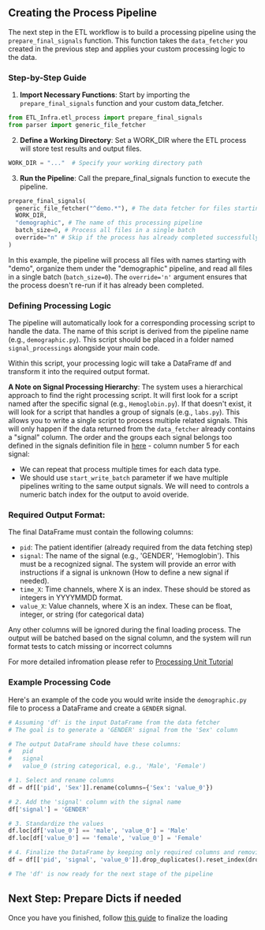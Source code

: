 ## Creating the Process Pipeline

The next step in the ETL workflow is to build a processing pipeline using the `prepare_final_signals` function. This function takes the `data_fetcher` you created in the previous step and applies your custom processing logic to the data.

### Step-by-Step Guide
1. **Import Necessary Functions**: Start by importing the `prepare_final_signals` function and your custom data_fetcher.
```python
from ETL_Infra.etl_process import prepare_final_signals
from parser import generic_file_fetcher
```
2. **Define a Working Directory**: Set a WORK_DIR where the ETL process will store test results and output files.
```python
WORK_DIR = "..."  # Specify your working directory path
```

3. **Run the Pipeline**: Call the prepare_final_signals function to execute the pipeline.

```python
prepare_final_signals(
  generic_file_fetcher("^demo.*"), # The data fetcher for files starting with "demo"
  WORK_DIR,
  "demographic", # The name of this processing pipeline
  batch_size=0, # Process all files in a single batch
  override="n" # Skip if the process has already completed successfully
)
```

In this example, the pipeline will process all files with names starting with "demo", organize them under the "demographic" pipeline, and read all files in a single batch (`batch_size=0`). The `override='n'` argument ensures that the process doesn't re-run if it has already been completed.

### Defining Processing Logic

The pipeline will automatically look for a corresponding processing script to handle the data. 
The name of this script is derived from the pipeline name (e.g., `demographic.py`). This script should be placed in a folder named `signal_processings` alongside your main code.

Within this script, your processing logic will take a DataFrame df and transform it into the required output format.

**A Note on Signal Processing Hierarchy**: The system uses a hierarchical approach to find the right processing script. It will first look for a script named after the specific signal (e.g., `Hemoglobin.py`). If that doesn't exist, it will look for a script that handles a group of signals (e.g., `labs.py`). This allows you to write a single script to process multiple related signals. This will only happen if the data returned from the `data_fetcher` already contains a "signal" column. 
The order and the groups each signal belongs too defined in the signals definition file in [here](https://github.com/Medial-EarlySign/MR_Tools/blob/main/RepoLoadUtils/common/ETL_Infra/rep_signals/general.signals) - column number 5 for each signal:

* We can repeat that process multiple times for each data type.
* We should use `start_write_batch` parameter if we have multiple pipelines writing to the same output signals. We will need to controls a numeric batch index for the output to avoid overide. 

### Required Output Format:

The final DataFrame must contain the following columns:

* `pid`: The patient identifier (already required from the data fetching step)
* `signal`: The name of the signal (e.g., 'GENDER', 'Hemoglobin'). This must be a recognized signal. The system will provide an error with instructions if a signal is unknown (How to define a new signal if needed).
* `time_X`: Time channels, where X is an index. These should be stored as integers in YYYYMMDD format.
* `value_X`: Value channels, where X is an index. These can be float, integer, or string (for categorical data)

Any other columns will be ignored during the final loading process. The output will be batched based on the signal column, and the system will run format tests to catch missing or incorrect columns

For more detailed infromation please refer to [Processing Unit Tutorial](ETL%20Processing%20Code%20Unit%20Tutorial)

### Example Processing Code

Here's an example of the code you would write inside the `demographic.py` file to process a DataFrame and create a `GENDER` signal.

```python
# Assuming 'df' is the input DataFrame from the data fetcher
# The goal is to generate a 'GENDER' signal from the 'Sex' column

# The output DataFrame should have these columns:
#   pid
#   signal
#   value_0 (string categorical, e.g., 'Male', 'Female')

# 1. Select and rename columns
df = df[['pid', 'Sex']].rename(columns={'Sex': 'value_0'})

# 2. Add the 'signal' column with the signal name
df['signal'] = 'GENDER'

# 3. Standardize the values
df.loc[df['value_0'] == 'male', 'value_0'] = 'Male'
df.loc[df['value_0'] == 'female', 'value_0'] = 'Female'

# 4. Finalize the DataFrame by keeping only required columns and removing duplicates
df = df[['pid', 'signal', 'value_0']].drop_duplicates().reset_index(drop=True)

# The 'df' is now ready for the next stage of the pipeline
```

## Next Step: Prepare Dicts if needed

Once you have you finished, follow [this guide](ETL%20Manager%20Process.md#3-optional-prepare-special-client-dictionaries) to finalize the loading